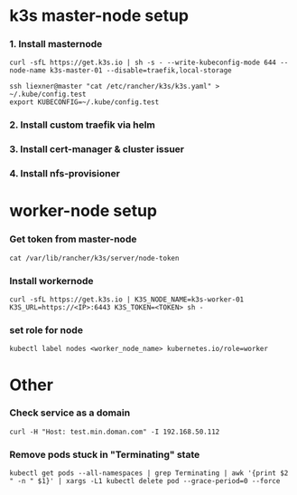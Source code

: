 # k3s master-node setup

### 1. Install masternode

```
curl -sfL https://get.k3s.io | sh -s - --write-kubeconfig-mode 644 --node-name k3s-master-01 --disable=traefik,local-storage
```

```
ssh liexner@master "cat /etc/rancher/k3s/k3s.yaml" > ~/.kube/config.test
export KUBECONFIG=~/.kube/config.test
```

### 2. Install custom traefik via helm

### 3. Install cert-manager & cluster issuer

### 4. Install nfs-provisioner



# worker-node setup

### Get token from master-node
```
cat /var/lib/rancher/k3s/server/node-token
```

### Install workernode
```
curl -sfL https://get.k3s.io | K3S_NODE_NAME=k3s-worker-01 K3S_URL=https://<IP>:6443 K3S_TOKEN=<TOKEN> sh -
```

### set role for node
```
kubectl label nodes <worker_node_name> kubernetes.io/role=worker
```
# Other
### Check service as a domain
```
curl -H "Host: test.min.doman.com" -I 192.168.50.112
```

### Remove pods stuck in "Terminating" state
```
kubectl get pods --all-namespaces | grep Terminating | awk '{print $2 " -n " $1}' | xargs -L1 kubectl delete pod --grace-period=0 --force
```


